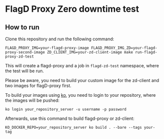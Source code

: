 # FlagD Proxy Zero downtime test

## How to run

Clone this repository and run the following command:

```shell
FLAGD_PROXY_IMG=your-flagd-proxy-image FLAGD_PROXY_IMG_ZD=your-flagd-proxy-second-image ZD_CLIENT_IMG=your-zd-client-image make run-flagd-proxy-zd-test
```

This will create a flagd-proxy and a job in `flagd-zd-test` namespace,
where the test will be run.

Please be aware, you need to build your custom image for the zd-client
and two images for flagD-proxy first.

To build your images using [ko](https://github.com/ko-build/ko),
you need to login to your repository, where the images will be pushed:

```shell
ko login your_repository_server -u username -p password
```

Afterwards, use this command to build flagd-proxy or zd-client:

```shell
KO_DOCKER_REPO=your_repository_server ko build . --bare --tags your-tag
```
